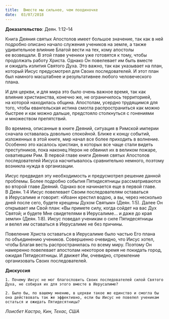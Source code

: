 ```yaml
---
title:  Вместе мы сильнее, чем поодиночке
date:  03/07/2018
---
```


**Доказательство**: Деян. 1:12–14

Книга Деяния святых Апостолов имеет большое значение, так как в ней подробно описано начало служения учеников на земле, а также удивительное влияние Благой вести на тех, кому апостолы ее возвещали. В этой главе ученики уже готовятся к тому, чтобы продолжать работу Христа. Однако Он повелевает им быть вместе и ожидать излития Святого Духа. Это важно, так как указывает на план, который Иисус предусмотрел для Своих последователей. И этот план был намного масштабнее и результативнее любого человеческого плана.

И для церкви, и для мира это было очень важное время, так как влияние христианства, конечно же, не ограничилось территорией, на которой находилась община. Апостолам, усердно трудящимся для того, чтобы евангельская истина смогла распространиться как можно быстрее и как можно дальше, предстояло столкнуться с гонениями и множеством препятствий.

Во времена, описанные в книге Деяний, ситуация в Римской империи сначала оставалась довольно спокойной. Ближе к концу событий, изложенных в этой книге, мир начал все более приходить в волнение. Особенно это касалось христиан, в которых все чаще стали видеть преступников, пока наконец Нерон не обвинил их в великом пожаре, охватившем Рим. В первой главе книги Деяния святых Апостолов последователей Иисуса насчитывалось сравнительно немного, поэтому возникла нужда в организации.

Иисус предвидел эту необходимость и предусмотрел решение данной проблемы. Более подробно события Пятидесятницы рассматриваются во второй главе Деяний. Однако все начинается еще в первой главе. В Деян. 1:4 Иисус повелевает Своим последователям оставаться в Иерусалиме и говорит: «Иоанн крестил водою, а вы, через несколько дней после сего, будете крещены Духом Святым» (Деян. 1:5). Далее Он открывает им Свой план: «Вы примете силу, когда сойдет на вас Дух Святой; и будете Мне свидетелями в Иерусалиме… и даже до края земли» (Деян. 1:8). Иисус поведал ученикам о силе Пятидесятницы и велел им оставаться в Иерусалиме не без причины.

Повеление Христа оставаться в Иерусалиме было частью Его плана по объединению учеников. Совершенно очевидно, что Иисус хотел, чтобы Благая весть распространилась по всему миру. Поэтому Он намеренно повелевает апостолам некоторое время не покидать город, ожидая Пятидесятницы. И движет Им, очевидно, стремление организовать Своих последователей.

**Дискуссия**

`1.	Почему Иисус не мог благословить Своих последователей силой Святого Духа, не собирая их для этого вместе в Иерусалиме?`

`2.	Было бы, по вашему мнению, в церкви такое же единство и смогла бы она действовать так же эффективно, если бы Иисус не повелел ученикам остаться и ожидать Пятидесятницы?`

_Лоисбет Кастро, Кин, Техас, США_